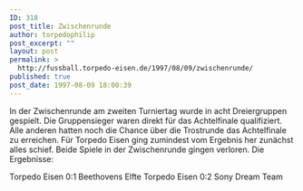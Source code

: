 ```yaml
---
ID: 318
post_title: Zwischenrunde
author: torpedophilip
post_excerpt: ""
layout: post
permalink: >
  http://fussball.torpedo-eisen.de/1997/08/09/zwischenrunde/
published: true
post_date: 1997-08-09 18:00:39
---
```

In der Zwischenrunde am zweiten Turniertag wurde in acht Dreiergruppen gespielt. Die Gruppensieger waren direkt für das Achtelfinale qualifiziert. Alle anderen hatten noch die Chance über die Trostrunde das Achtelfinale zu erreichen. Für Torpedo Eisen ging zumindest vom Ergebnis her zunächst alles schief. Beide Spiele in der Zwischenrunde gingen verloren. Die Ergebnisse:

Torpedo Eisen 0:1 Beethovens Elfte
Torpedo Eisen 0:2 Sony Dream Team